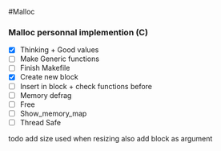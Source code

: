 #Malloc

### Malloc personnal implemention (C)

- [x] Thinking + Good values
- [ ] Make Generic functions
- [ ] Finish Makefile
- [x] Create new block
- [ ] Insert in block + check functions before
- [ ] Memory defrag
- [ ] Free
- [ ] Show_memory_map
- [ ] Thread Safe

todo add size used when resizing also add block as argument   
